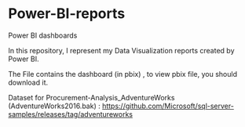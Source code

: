 # Power-BI-reports
Power BI dashboards 

In this repository, I represent my Data Visualization reports created by Power BI. 

The File contains the dashboard (in pbix) , to view pbix file, you should download it.


Dataset for Procurement-Analysis_AdventureWorks (AdventureWorks2016.bak) : https://github.com/Microsoft/sql-server-samples/releases/tag/adventureworks  
